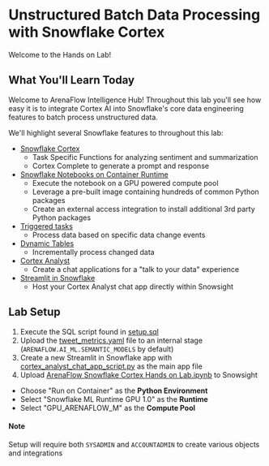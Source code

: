 # Unstructured Batch Data Processing with Snowflake Cortex

Welcome to the Hands on Lab!

## What You'll Learn Today

Welcome to ArenaFlow Intelligence Hub!  Throughout this lab you'll see how easy it is to integrate Cortex AI into Snowflake's core data engineering features to batch process unstructured data.

We'll highlight several Snowflake features to throughout this lab:
- [Snowflake Cortex](https://docs.snowflake.com/en/user-guide/snowflake-cortex/llm-functions)
    - Task Specific Functions for analyzing sentiment and summarization
    - Cortex Complete to generate a prompt and response 
- [Snowflake Notebooks on Container Runtime](https://docs.snowflake.com/en/developer-guide/snowflake-ml/notebooks-on-spcs)
    - Execute the notebook on a GPU powered compute pool
    - Leverage a pre-built image containing hundreds of common Python packages
    - Create an external access integration to install additional 3rd party Python packages
- [Triggered tasks](https://docs.snowflake.com/en/user-guide/tasks-intro#triggered-tasks)
    - Process data based on specific data change events
- [Dynamic Tables](https://docs.snowflake.com/en/user-guide/dynamic-tables-intro)
    - Incrementally process changed data
- [Cortex Analyst](https://docs.snowflake.com/en/user-guide/snowflake-cortex/cortex-analyst)
    - Create a chat applications for a "talk to your data" experience
- [Streamlit in Snowflake](https://docs.snowflake.com/en/developer-guide/streamlit/about-streamlit)
    - Host your Cortex Analyst chat app directly within Snowsight

## Lab Setup

1. Execute the SQL script found in [setup.sql](https://github.com/sfc-gh-mcostner/Unstructred-Batch-Data-Processing-with-Snowflake-Cortex/blob/main/setup.sql)
2. Upload the [tweet_metrics.yaml](https://github.com/sfc-gh-mcostner/Unstructred-Batch-Data-Processing-with-Snowflake-Cortex/blob/main/tweet_metrics.yaml) file to an internal stage (`ARENAFLOW.AI_ML.SEMANTIC_MODELS` by default)
3. Create a new Streamlit in Snowflake app with [cortex_analyst_chat_app_script.py](https://github.com/sfc-gh-mcostner/Unstructred-Batch-Data-Processing-with-Snowflake-Cortex/blob/main/cortex_analyst_chat_app_script.py) as the main app file
4. Upload [ArenaFlow Snowflake Cortex Hands on Lab.ipynb](<https://github.com/sfc-gh-mcostner/Unstructred-Batch-Data-Processing-with-Snowflake-Cortex/blob/main/ArenaFlow Snowflake Cortex Hands on Lab.ipynb>) to Snowsight
- Choose "Run on Container" as the **Python Environment**
- Select "Snowflake ML Runtime GPU 1.0" as the **Runtime**
- Select "GPU_ARENAFLOW_M" as the **Compute Pool**
#### Note
Setup will require both `SYSADMIN` and `ACCOUNTADMIN` to create various objects and integrations

